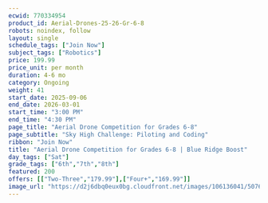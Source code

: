 ```yaml
---
ecwid: 770334954
product_id: Aerial-Drones-25-26-Gr-6-8
robots: noindex, follow
layout: single
schedule_tags: ["Join Now"]
subject_tags: ["Robotics"]
price: 199.99
price_unit: per month
duration: 4-6 mo
category: Ongoing
weight: 41
start_date: 2025-09-06
end_date: 2026-03-01
start_time: "3:00 PM"
end_time: "4:30 PM"
page_title: "Aerial Drone Competition for Grades 6-8"
page_subtitle: "Sky High Challenge: Piloting and Coding"
ribbon: "Join Now"
title: "Aerial Drone Competition for Grades 6-8 | Blue Ridge Boost"
day_tags: ["Sat"]
grade_tags: ["6th","7th","8th"]
featured: 200
offers: [["Two-Three","179.99"],["Four+","169.99"]]
image_url: "https://d2j6dbq0eux0bg.cloudfront.net/images/106136041/5076420511.png"
---
```

